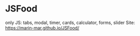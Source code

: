 # JSFood
only JS: tabs, modal, timer, cards, calculator, forms, slider
Site: https://marin-mar.github.io/JSFood/
